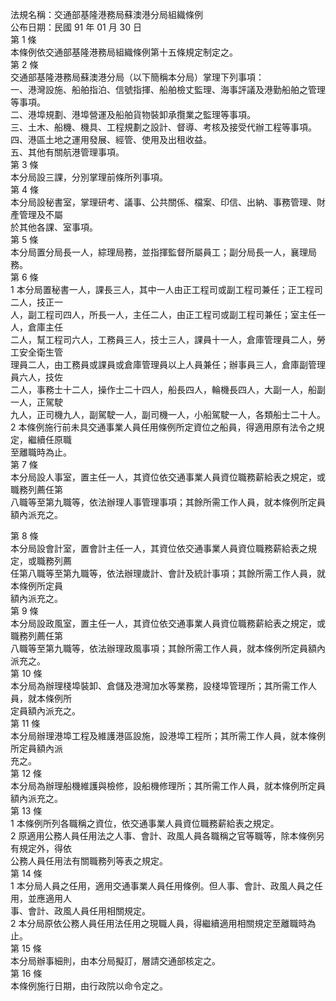 法規名稱：交通部基隆港務局蘇澳港分局組織條例  
公布日期：民國 91 年 01 月 30 日  
第 1 條  
本條例依交通部基隆港務局組織條例第十五條規定制定之。  
第 2 條  
交通部基隆港務局蘇澳港分局（以下簡稱本分局）掌理下列事項：  
一、港灣設施、船舶指泊、信號指揮、船舶檢丈監理、海事評議及港勤船舶之管理等事項。  
二、港埠規劃、港埠營運及船舶貨物裝卸承攬業之監理等事項。  
三、土木、船機、機具、工程規劃之設計、督導、考核及接受代辦工程等事項。  
四、港區土地之運用發展、經管、使用及出租收益。  
五、其他有關航港管理事項。  
第 3 條  
本分局設三課，分別掌理前條所列事項。  
第 4 條  
本分局設秘書室，掌理研考、議事、公共關係、檔案、印信、出納、事務管理、財產管理及不屬  
於其他各課、室事項。  
第 5 條  
本分局置分局長一人，綜理局務，並指揮監督所屬員工；副分局長一人，襄理局務。  
第 6 條  
1 本分局置秘書一人，課長三人，其中一人由正工程司或副工程司兼任；正工程司二人，技正一  
人，副工程司四人，所長一人，主任二人，由正工程司或副工程司兼任；室主任一人，倉庫主任  
二人，幫工程司六人，工務員三人，技士三人，課員十一人，倉庫管理員二人，勞工安全衛生管  
理員二人，由工務員或課員或倉庫管理員以上人員兼任；辦事員三人，倉庫副管理員六人，技佐  
二人，事務士十二人，操作士二十四人，船長四人，輪機長四人，大副一人，船副一人，正駕駛  
九人，正司機九人，副駕駛一人，副司機一人，小船駕駛一人，各類船士二十人。  
2 本條例施行前未具交通事業人員任用條例所定資位之船員，得適用原有法令之規定，繼續任原職  
至離職時為止。  
第 7 條  
本分局設人事室，置主任一人，其資位依交通事業人員資位職務薪給表之規定，或職務列薦任第  
八職等至第九職等，依法辦理人事管理事項；其餘所需工作人員，就本條例所定員額內派充之。  


第 8 條  
本分局設會計室，置會計主任一人，其資位依交通事業人員資位職務薪給表之規定，或職務列薦  
任第八職等至第九職等，依法辦理歲計、會計及統計事項；其餘所需工作人員，就本條例所定員  
額內派充之。  
第 9 條  
本分局設政風室，置主任一人，其資位依交通事業人員資位職務薪給表之規定，或職務列薦任第  
八職等至第九職等，依法辦理政風事項；其餘所需工作人員，就本條例所定員額內派充之。  
第 10 條  
本分局為辦理棧埠裝卸、倉儲及港灣加水等業務，設棧埠管理所；其所需工作人員，就本條例所  
定員額內派充之。  
第 11 條  
本分局辦理港埠工程及維護港區設施，設港埠工程所；其所需工作人員，就本條例所定員額內派  
充之。  
第 12 條  
本分局為辦理船機維護與檢修，設船機修理所；其所需工作人員，就本條例所定員額內派充之。  
第 13 條  
1 本條例所列各職稱之資位，依交通事業人員資位職務薪給表之規定。  
2 原適用公務人員任用法之人事、會計、政風人員各職稱之官等職等，除本條例另有規定外，得依  
公務人員任用法有關職務列等表之規定。  
第 14 條  
1 本分局人員之任用，適用交通事業人員任用條例。但人事、會計、政風人員之任用，並應適用人  
事、會計、政風人員任用相關規定。  
2 本分局原依公務人員任用法任用之現職人員，得繼續適用相關規定至離職時為止。  
第 15 條  
本分局辦事細則，由本分局擬訂，層請交通部核定之。  
第 16 條  
本條例施行日期，由行政院以命令定之。  


